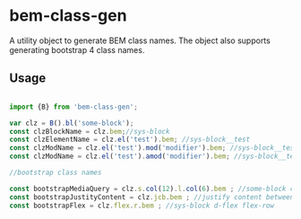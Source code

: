 # bem-class-gen 

A utility object to generate BEM class names. The object also supports generating bootstrap 4 class names. 


## Usage 

```javascript

import {B} from 'bem-class-gen'; 

var clz = B().bl('some-block'); 
const clzBlockName = clz.bem;//sys-block 
const clzElementName = clz.el('test').bem; //sys-block__test
const clzModName = clz.el('test').mod('modifier').bem; //sys-block__test--modifier
const clzModName = clz.el('test').amod('modifier').bem; //sys-block__test sys-block__test--modifier

//bootstrap class names

const bootstrapMediaQuery = clz.s.col(12).l.col(6).bem ; //some-block col-sm-12 col-lg-6
const bootstrapJustityContent = clz.jcb.bem ; //justify content between
const bootstrapFlex = clz.flex.r.bem ; //sys-block d-flex flex-row 

```

